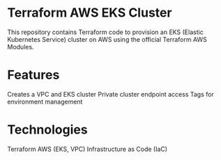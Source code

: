 #  Terraform AWS EKS Cluster

This repository contains Terraform code to provision an EKS (Elastic Kubernetes Service) cluster on AWS using the official Terraform AWS Modules.

# Features
Creates a VPC and EKS cluster
Private cluster endpoint access
Tags for environment management

# Technologies
Terraform
AWS (EKS, VPC)
Infrastructure as Code (IaC)
